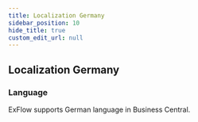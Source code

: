 ```yaml
---
title: Localization Germany
sidebar_position: 10
hide_title: true
custom_edit_url: null
---
```

## Localization Germany

### Language

ExFlow supports German language in Business Central.
